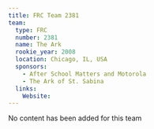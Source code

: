 ```yaml
---
title: FRC Team 2381
team:
  type: FRC
  number: 2381
  name: The Ark
  rookie_year: 2008
  location: Chicago, IL, USA
  sponsors:
    - After School Matters and Motorola
    - The Ark of St. Sabina
  links:
    Website: 
---
```

No content has been added for this team